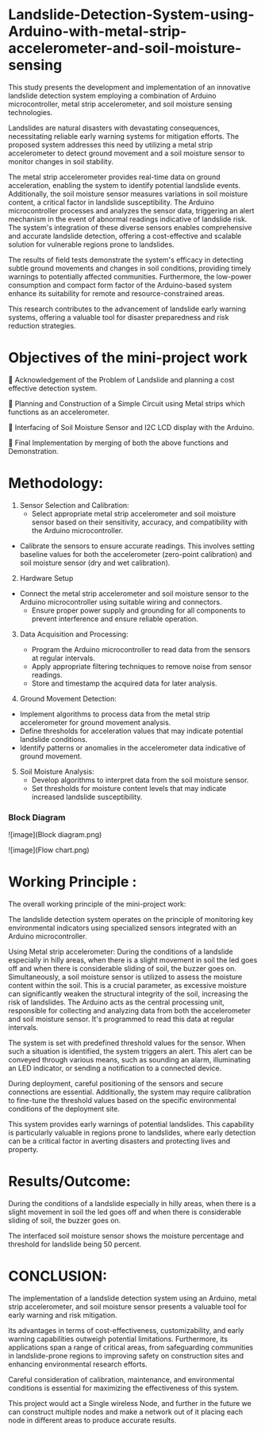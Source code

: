# Landslide-Detection-System-using-Arduino-with-metal-strip-accelerometer-and-soil-moisture-sensing

This study presents the development and implementation of an innovative landslide detection system employing a combination of Arduino microcontroller, metal strip accelerometer, and soil moisture sensing technologies. 

Landslides are natural disasters with devastating consequences, necessitating reliable early warning systems for mitigation efforts. The proposed system addresses this need by utilizing a metal strip accelerometer to detect ground movement and a soil moisture sensor to monitor changes in soil stability.

The metal strip accelerometer provides real-time data on ground acceleration, enabling    the system to identify potential landslide events. Additionally, the soil moisture sensor measures variations in soil moisture content, a critical factor in landslide susceptibility. The Arduino microcontroller processes and analyzes the sensor data, triggering an alert mechanism in the event of abnormal readings indicative of landslide risk. The system's integration of these diverse sensors enables comprehensive and accurate landslide detection, offering a cost-effective and scalable solution for vulnerable regions prone to landslides. 

The results of field tests demonstrate the system's efficacy in detecting subtle ground movements and changes in soil conditions, providing timely warnings to potentially affected communities. Furthermore, the low-power consumption and compact form factor of the Arduino-based system enhance its suitability for remote and resource-constrained areas. 

This research contributes to the advancement of landslide early warning systems, offering a valuable tool for disaster preparedness and risk reduction strategies.


# Objectives of the mini-project work

	Acknowledgement of the Problem of Landslide and planning a cost effective detection system.

	Planning and Construction of a Simple Circuit using Metal strips which functions as an accelerometer.

	Interfacing of Soil Moisture Sensor and I2C LCD display with the Arduino.

	Final Implementation by merging of both the above functions and Demonstration. 

# Methodology:
1. Sensor Selection and Calibration:
   - Select appropriate metal strip accelerometer and soil moisture sensor based on their sensitivity, accuracy, and compatibility with the Arduino microcontroller.
 - Calibrate the sensors to ensure accurate readings. This involves setting baseline values for both the accelerometer (zero-point calibration) and soil moisture sensor (dry and wet calibration).
   
2. Hardware Setup
 - Connect the metal strip accelerometer and soil moisture sensor to the Arduino microcontroller using suitable wiring and connectors.
   - Ensure proper power supply and grounding for all components to prevent interference and ensure reliable operation.

3. Data Acquisition and Processing:
    - Program the Arduino microcontroller to read data from the sensors at regular intervals.
   - Apply appropriate filtering techniques to remove noise from sensor readings.
   - Store and timestamp the acquired data for later analysis.

4. Ground Movement Detection:
  - Implement algorithms to process data from the metal strip accelerometer for ground movement   analysis.
   - Define thresholds for acceleration values that may indicate potential landslide conditions.
   - Identify patterns or anomalies in the accelerometer data indicative of ground movement.

5. Soil Moisture Analysis:
   - Develop algorithms to interpret data from the soil moisture sensor.
   - Set thresholds for moisture content levels that may indicate increased landslide susceptibility.


### Block Diagram




![image](Block diagram.png)




![image](Flow chart.png)



# Working Principle :  

The overall working principle of the mini-project work:

The landslide detection system operates on the principle of monitoring key environmental indicators using specialized sensors integrated with an Arduino microcontroller.

Using Metal strip accelerometer:
During the conditions of a landslide especially in hilly areas, when there is a slight movement in soil the led goes off and when there is considerable sliding of soil, the buzzer goes on. Simultaneously, a soil moisture sensor is utilized to assess the moisture content within the soil. 
This is a crucial parameter, as excessive moisture can significantly weaken the structural integrity of the soil, increasing the risk of landslides.
The Arduino acts as the central processing unit, responsible for collecting and analyzing data from both the accelerometer and soil moisture sensor. It's programmed to read this data at regular intervals.

The system is set with predefined threshold values for the sensor.
When such a situation is identified, the system triggers an alert. This alert can be conveyed through various means, such as sounding an alarm, illuminating an LED indicator, or sending a notification to a connected device.

During deployment, careful positioning of the sensors and secure connections are essential. Additionally, the system may require calibration to fine-tune the threshold values based on the specific environmental conditions of the deployment site.

This system provides early warnings of potential landslides. This capability is particularly valuable in regions prone to landslides, where early detection can be a critical factor in averting disasters and protecting lives and property.


# Results/Outcome:

During the conditions of a landslide especially in hilly areas, when there is a slight movement in soil the led goes off and when there is considerable sliding of soil, the buzzer goes on.

The interfaced soil moisture sensor shows the moisture percentage and threshold for landslide being 50 percent.

# CONCLUSION:

The implementation of a landslide detection system using an Arduino, metal strip accelerometer, and soil moisture sensor presents a valuable tool for early warning and risk mitigation.

Its advantages in terms of cost-effectiveness, customizability, and early warning capabilities outweigh potential limitations. Furthermore, its applications span a range of critical areas, from safeguarding communities in landslide-prone regions to improving safety on construction sites and enhancing environmental research efforts. 

Careful consideration of calibration, maintenance, and environmental conditions is essential for maximizing the effectiveness of this system.

This project would act a Single wireless Node, and further in the future we can construct multiple nodes and make a network out of it placing each node in different areas to produce accurate results. 

